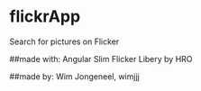 # flickrApp

Search for pictures on Flicker

##made with:
Angular
Slim
Flicker Libery by HRO

##made by:
Wim Jongeneel, wimjjj
